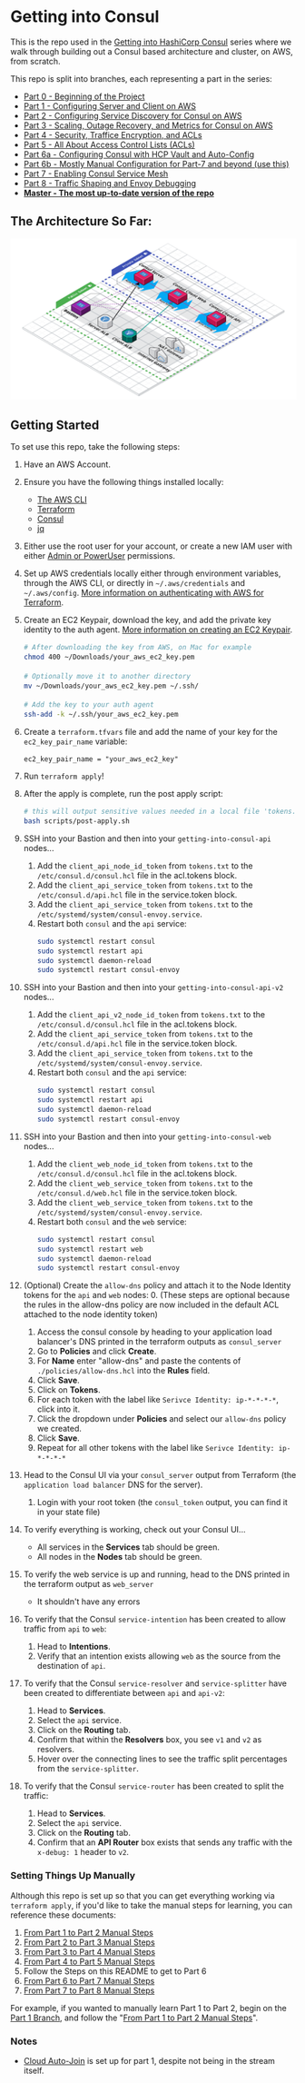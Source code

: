 # Getting into Consul

This is the repo used in the [Getting into HashiCorp Consul](https://www.youtube.com/playlist?list=PL81sUbsFNc5b8i2g2sB_tG-PuZxEdlDpK) series where we walk through building out a Consul based architecture and cluster, on AWS, from scratch.

This repo is split into branches, each representing a part in the series:

- [Part 0 - Beginning of the Project](https://github.com/jcolemorrison/getting-into-consul/tree/part-0)
- [Part 1 - Configuring Server and Client on AWS](https://github.com/jcolemorrison/getting-into-consul/tree/part-1)
- [Part 2 - Configuring Service Discovery for Consul on AWS](https://github.com/jcolemorrison/getting-into-consul/tree/part-2)
- [Part 3 - Scaling, Outage Recovery, and Metrics for Consul on AWS](https://github.com/jcolemorrison/getting-into-consul/tree/part-3)
- [Part 4 - Security, Traffice Encryption, and ACLs](https://github.com/jcolemorrison/getting-into-consul/tree/part-4)
- [Part 5 - All About Access Control Lists (ACLs)](https://github.com/jcolemorrison/getting-into-consul/tree/part-5)
- [Part 6a - Configuring Consul with HCP Vault and Auto-Config](https://github.com/jcolemorrison/getting-into-consul/tree/part-6)
- [Part 6b - Mostly Manual Configuration for Part-7 and beyond (use this)](https://github.com/jcolemorrison/getting-into-consul/tree/part-6-manual)
- [Part 7 - Enabling Consul Service Mesh](https://github.com/jcolemorrison/getting-into-consul/tree/part-7)
- [Part 8 - Traffic Shaping and Envoy Debugging](https://github.com/jcolemorrison/getting-into-consul/tree/part-8)
- **[Master - The most up-to-date version of the repo](https://github.com/jcolemorrison/getting-into-consul)**

## The Architecture So Far:

![Getting into Consul Infrastructure](docs/getting-into-consul-part-3.png)

## Getting Started

To set use this repo, take the following steps:

1. Have an AWS Account.

2. Ensure you have the following things installed locally:
	- [The AWS CLI](https://docs.aws.amazon.com/cli/latest/userguide/cli-chap-getting-started.html)
	- [Terraform](https://www.terraform.io/downloads.html)
	- [Consul](https://www.consul.io/downloads)
	- [jq](https://stedolan.github.io/jq/download/)

3. Either use the root user for your account, or create a new IAM user with either [Admin or PowerUser](https://docs.aws.amazon.com/IAM/latest/UserGuide/access_policies_job-functions.html#jf_developer-power-user) permissions.

4. Set up AWS credentials locally either through environment variables, through the AWS CLI, or directly in `~/.aws/credentials` and `~/.aws/config`.  [More information on authenticating with AWS for Terraform](https://registry.terraform.io/providers/hashicorp/aws/latest/docs#authentication).

5. Create an EC2 Keypair, download the key, and add the private key identity to the auth agent.  [More information on creating an EC2 Keypair](https://docs.aws.amazon.com/AWSEC2/latest/UserGuide/ec2-key-pairs.html).

	```sh
	# After downloading the key from AWS, on Mac for example
	chmod 400 ~/Downloads/your_aws_ec2_key.pem
	
	# Optionally move it to another directory
	mv ~/Downloads/your_aws_ec2_key.pem ~/.ssh/

	# Add the key to your auth agent
	ssh-add -k ~/.ssh/your_aws_ec2_key.pem
	```

6. Create a `terraform.tfvars` file and add the name of your key for the `ec2_key_pair_name` variable:

	```
	ec2_key_pair_name = "your_aws_ec2_key"
	```

7. Run `terraform apply`!

8. After the apply is complete, run the post apply script:

	```sh
	# this will output sensitive values needed in a local file 'tokens.txt'
	bash scripts/post-apply.sh
	```

9. SSH into your Bastion and then into your `getting-into-consul-api` nodes...
	1. Add the `client_api_node_id_token` from `tokens.txt` to the `/etc/consul.d/consul.hcl` file in the acl.tokens block.
	2. Add the `client_api_service_token` from `tokens.txt` to the `/etc/consul.d/api.hcl` file in the service.token block.
	3. Add the `client_api_service_token` from `tokens.txt` to the `/etc/systemd/system/consul-envoy.service`.
	4. Restart both `consul` and the `api` service:
		```sh
		sudo systemctl restart consul
		sudo systemctl restart api
		sudo systemctl daemon-reload
		sudo systemctl restart consul-envoy
		```

10. SSH into your Bastion and then into your `getting-into-consul-api-v2` nodes...
	1. Add the `client_api_v2_node_id_token` from `tokens.txt` to the `/etc/consul.d/consul.hcl` file in the acl.tokens block.
	2. Add the `client_api_service_token` from `tokens.txt` to the `/etc/consul.d/api.hcl` file in the service.token block.
	3. Add the `client_api_service_token` from `tokens.txt` to the `/etc/systemd/system/consul-envoy.service`.
	4. Restart both `consul` and the `api` service:
		```sh
		sudo systemctl restart consul
		sudo systemctl restart api
		sudo systemctl daemon-reload
		sudo systemctl restart consul-envoy
		```

11. SSH into your Bastion and then into your `getting-into-consul-web` nodes...
	1. Add the `client_web_node_id_token` from `tokens.txt` to the `/etc/consul.d/consul.hcl` file in the acl.tokens block.
	2. Add the `client_web_service_token` from `tokens.txt` to the `/etc/consul.d/web.hcl` file in the service.token block.
	3. Add the `client_web_service_token` from `tokens.txt` to the `/etc/systemd/system/consul-envoy.service`.
	4. Restart both `consul` and the `web` service:
		```sh
		sudo systemctl restart consul
		sudo systemctl restart web
		sudo systemctl daemon-reload
		sudo systemctl restart consul-envoy
		```

12. (Optional) Create the `allow-dns` policy and attach it to the Node Identity tokens for the `api` and `web` nodes:
	0. (These steps are optional because the rules in the allow-dns policy are now included in the default ACL attached to the node identity token)
	1. Access the consul console by heading to your application load balancer's DNS printed in the terraform outputs as `consul_server`
	2. Go to **Policies** and click **Create**.
	3. For **Name** enter "allow-dns" and paste the contents of `./policies/allow-dns.hcl` into the **Rules** field.
	4. Click **Save**.
	5. Click on **Tokens**.
	6. For each token with the label like `Serivce Identity: ip-*-*-*-*`, click into it.
	7. Click the dropdown under **Policies** and select our `allow-dns` policy we created.
	8. Click **Save**.
	9. Repeat for all other tokens with the label like `Serivce Identity: ip-*-*-*-*`

13. Head to the Consul UI via your `consul_server` output from Terraform (the `application load balancer` DNS for the server).
	1. Login with your root token (the `consul_token` output, you can find it in your state file)

14. To verify everything is working, check out your Consul UI...
	- All services in the **Services** tab should be green.
	- All nodes in the **Nodes** tab should be green.

15. To verify the web service is up and running, head to the DNS printed in the terraform output as `web_server`
	- It shouldn't have any errors

16. To verify that the Consul `service-intention` has been created to allow traffic from `api` to `web`:
	1. Head to **Intentions**.
	2. Verify that an intention exists allowing `web` as the source from the destination of `api`.

17. To verify that the Consul `service-resolver` and `service-splitter` have been created to differentiate between `api` and `api-v2`:
	1. Head to **Services**.
	2. Select the `api` service.
	3. Click on the **Routing** tab.
	4. Confirm that within the **Resolvers** box, you see `v1` and `v2` as resolvers.
	5. Hover over the connecting lines to see the traffic split percentages from the `service-splitter`.

18. To verify that the Consul `service-router` has been created to split the traffic:
	1. Head to **Services**.
	2. Select the `api` service.
	3. Click on the **Routing** tab.
	4. Confirm that an **API Router** box exists that sends any traffic with the `x-debug: 1` header to `v2`.

### Setting Things Up Manually

Although this repo is set up so that you can get everything working via `terraform apply`, if you'd like to take the manual steps for learning, you can reference these documents:

1. [From Part 1 to Part 2 Manual Steps](part-2-manual-steps.md)
2. [From Part 2 to Part 3 Manual Steps](part-3-manual-steps.md)
3. [From Part 3 to Part 4 Manual Steps](part-4-manual-steps.md)
4. [From Part 4 to Part 5 Manual Steps](part-5-manual-steps.md)
5. Follow the Steps on this README to get to Part 6
6. [From Part 6 to Part 7 Manual Steps](part-7-manual-steps.md)
7. [From Part 7 to Part 8 Manual Steps](part-8-manual-steps.md)

For example, if you wanted to manually learn Part 1 to Part 2, begin on the [Part 1 Branch](https://github.com/jcolemorrison/getting-into-consul/tree/part-1), and follow the "[From Part 1 to Part 2 Manual Steps](part-2-manual-steps.md)".

### Notes

- [Cloud Auto-Join](https://www.consul.io/docs/install/cloud-auto-join) is set up for part 1, despite not being in the stream itself.
